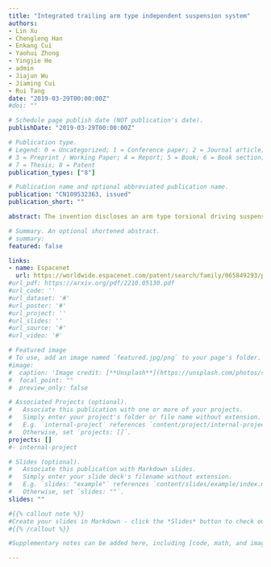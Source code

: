 ```yaml
---
title: "Integrated trailing arm type independent suspension system"
authors:
- Lin Xu
- Chengleng Han
- Enkang Cui
- Yaohui Zhong
- Yingjie He
- admin
- Jiajun Wu
- Jiaming Cui
- Rui Tang
date: "2019-03-29T00:00:00Z"
#doi: ""

# Schedule page publish date (NOT publication's date).
publishDate: "2019-03-29T00:00:00Z"

# Publication type.
# Legend: 0 = Uncategorized; 1 = Conference paper; 2 = Journal article;
# 3 = Preprint / Working Paper; 4 = Report; 5 = Book; 6 = Book section;
# 7 = Thesis; 8 = Patent
publication_types: ["8"]

# Publication name and optional abbreviated publication name.
publication: "CN109532363, issued"
publication_short: ""

abstract: The invention discloses an arm type torsional driving suspension frame which comprises a speed reducing motor, two torsion rod springs, two longitudinal arms, two blade vibration reducers and a frame.The two torsion rod springs are distributed on the two sides of the speed reducing motor. The two output ends of the speed reducing motor are connected with the ends of the two torsion rod springs. The other ends of the two torsion rod springs are fixedly connected with the two longitudinal arms. The two blade vibration reducers are arranged on the two torsion rod springs in a sleeving manner correspondingly. The two blade vibration reducers are fixedly connected with the two ends of the speed reducing motor correspondingly. The speed reducing motor is fixedly arranged on the frame. The outerends of the two torsion rod springs are connected with the two ends of the frame through bearings correspondingly. While the height of a vehicle body is adjusted in a driving manner, the suspension frame has a basic vibration reducing function, the trafficability characteristic under various terrains is achieved conveniently, and the obstacle crossing ability of a vehicle is improved greatly.

# Summary. An optional shortened abstract.
# summary:
featured: false

links:
- name: Espacenet
  url: https://worldwide.espacenet.com/patent/search/family/065849293/publication/CN109532363A?q=CN109532363
#url_pdf: https://arxiv.org/pdf/2210.05130.pdf
#url_code: ''
#url_dataset: '#'
#url_poster: '#'
#url_project: ''
#url_slides: ''
#url_source: '#'
#url_video: '#'

# Featured image
# To use, add an image named `featured.jpg/png` to your page's folder. 
#image:
#  caption: 'Image credit: [**Unsplash**](https://unsplash.com/photos/s9CC2SKySJM)'
#  focal_point: ""
#  preview_only: false

# Associated Projects (optional).
#   Associate this publication with one or more of your projects.
#   Simply enter your project's folder or file name without extension.
#   E.g. `internal-project` references `content/project/internal-project/index.md`.
#   Otherwise, set `projects: []`.
projects: []
#- internal-project

# Slides (optional).
#   Associate this publication with Markdown slides.
#   Simply enter your slide deck's filename without extension.
#   E.g. `slides: "example"` references `content/slides/example/index.md`.
#   Otherwise, set `slides: ""`.
slides: ""

#{{% callout note %}}
#Create your slides in Markdown - click the *Slides* button to check out the example.
#{{% /callout %}}

#Supplementary notes can be added here, including [code, math, and images](https://wowchemy.com/docs/writing-markdown-latex/).

---
```


